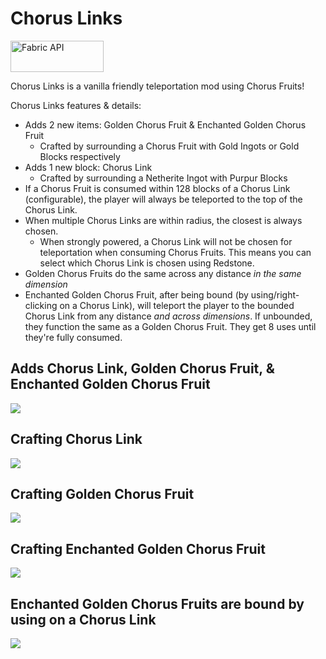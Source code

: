 # Chorus Links

<a href="https://www.curseforge.com/minecraft/mc-mods/fabric-api"><img src="https://i.imgur.com/Ol1Tcf8.png" width="149" height="50" title="Fabric API" alt="Fabric API"></a>

Chorus Links is a vanilla friendly teleportation mod using Chorus Fruits!

Chorus Links features & details:
- Adds 2 new items: Golden Chorus Fruit & Enchanted Golden Chorus Fruit
   - Crafted by surrounding a Chorus Fruit with Gold Ingots or Gold Blocks respectively
- Adds 1 new block: Chorus Link
   - Crafted by surrounding a Netherite Ingot with Purpur Blocks
- If a Chorus Fruit is consumed within 128 blocks of a Chorus Link (configurable), the player will always be teleported to the top of the Chorus Link.
- When multiple Chorus Links are within radius, the closest is always chosen.
   - When strongly powered, a Chorus Link will not be chosen for teleportation when consuming Chorus Fruits. This means you can select which Chorus Link is chosen using Redstone.
- Golden Chorus Fruits do the same across any distance *in the same dimension*
- Enchanted Golden Chorus Fruit, after being bound (by using/right-clicking on a Chorus Link), will teleport the player to the bounded Chorus Link from any distance  *and across dimensions*. If unbounded, they function the same as a Golden Chorus Fruit. They get 8 uses until they're fully consumed.

## Adds Chorus Link, Golden Chorus Fruit, & Enchanted Golden Chorus Fruit
![](https://i.imgur.com/cogHMyr.png)

## Crafting Chorus Link
![](https://i.imgur.com/uuXuSUy.png)

## Crafting Golden Chorus Fruit
![](https://i.imgur.com/3zAMYEw.png)

## Crafting Enchanted Golden Chorus Fruit
![](https://i.imgur.com/eWmoQfS.png)

## Enchanted Golden Chorus Fruits are bound by using on a Chorus Link
![](https://i.imgur.com/T81IJe2.png)
